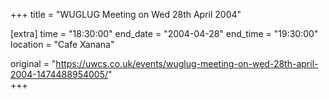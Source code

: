 +++
title = "WUGLUG Meeting on Wed 28th April 2004"

[extra]
time = "18:30:00"
end_date = "2004-04-28"
end_time = "19:30:00"
location = "Cafe Xanana"

original = "https://uwcs.co.uk/events/wuglug-meeting-on-wed-28th-april-2004-1474488954005/"    
+++



